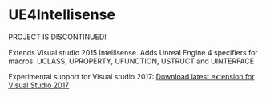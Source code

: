 # UE4Intellisense
PROJECT IS DISCONTINUED!

Extends Visual studio 2015 Intellisense. Adds Unreal Engine 4 specifiers for macros: UCLASS, UPROPERTY, UFUNCTION, USTRUCT and UINTERFACE

Experimental support for Visual studio 2017: [Download latest extension for Visual Studio 2017](https://github.com/rxcompile/UE4Intellisense/releases/latest)
